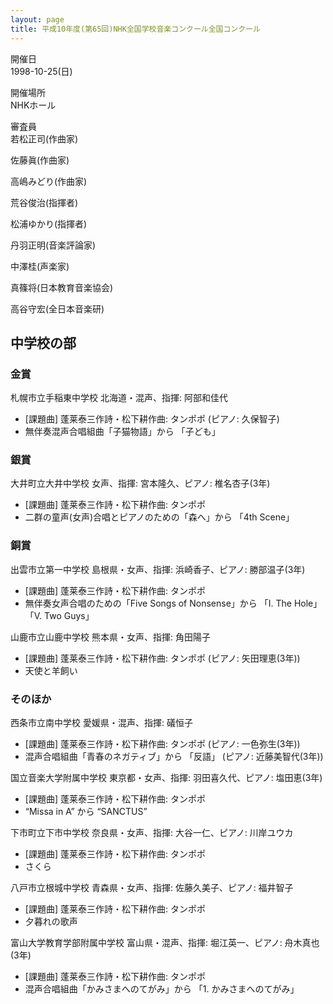 ```yaml
---
layout: page
title: 平成10年度(第65回)NHK全国学校音楽コンクール全国コンクール
---
```

開催日  
1998-10-25(日)

開催場所  
NHKホール

審査員  
若松正司(作曲家)

佐藤眞(作曲家)

高嶋みどり(作曲家)

荒谷俊治(指揮者)

松浦ゆかり(指揮者)

丹羽正明(音楽評論家)

中澤桂(声楽家)

真篠将(日本教育音楽協会)

高谷守宏(全日本音楽研)

中学校の部
----------

### 金賞

<span class="choir-name">札幌市立手稲東中学校</span>
北海道・混声、指揮: 阿部和佳代
-   \[課題曲\] 蓬莱泰三作詩・松下耕作曲: タンポポ (ピアノ: 久保智子)
-   無伴奏混声合唱組曲「子猫物語」から 「子ども」

### 銀賞

<span class="choir-name">大井町立大井中学校</span>
女声、指揮: 宮本隆久、ピアノ: 椎名杏子(3年)
-   \[課題曲\] 蓬莱泰三作詩・松下耕作曲: タンポポ
-   二群の童声(女声)合唱とピアノのための「森へ」から 「4th Scene」

### 銅賞

<span class="choir-name">出雲市立第一中学校</span>
島根県・女声、指揮: 浜崎香子、ピアノ: 勝部温子(3年)
-   \[課題曲\] 蓬莱泰三作詩・松下耕作曲: タンポポ
-   無伴奏女声合唱のための「Five Songs of Nonsense」から 「Ⅰ. The Hole」「Ⅴ. Two Guys」

<span class="choir-name">山鹿市立山鹿中学校</span>
熊本県・女声、指揮: 角田陽子
-   \[課題曲\] 蓬莱泰三作詩・松下耕作曲: タンポポ (ピアノ: 矢田理恵(3年))
-   天使と羊飼い

### そのほか

<span class="choir-name">西条市立南中学校</span>
愛媛県・混声、指揮: 礒恒子
-   \[課題曲\] 蓬莱泰三作詩・松下耕作曲: タンポポ (ピアノ: 一色弥生(3年))
-   混声合唱組曲「青春のネガティブ」から 「反語」 (ピアノ: 近藤美智代(3年))

<span class="choir-name">国立音楽大学附属中学校</span>
東京都・女声、指揮: 羽田喜久代、ピアノ: 塩田恵(3年)
-   \[課題曲\] 蓬莱泰三作詩・松下耕作曲: タンポポ
-   “Missa in A” から “SANCTUS”

<span class="choir-name">下市町立下市中学校</span>
奈良県・女声、指揮: 大谷一仁、ピアノ: 川岸ユウカ
-   \[課題曲\] 蓬莱泰三作詩・松下耕作曲: タンポポ
-   さくら

<span class="choir-name">八戸市立根城中学校</span>
青森県・女声、指揮: 佐藤久美子、ピアノ: 福井智子
-   \[課題曲\] 蓬莱泰三作詩・松下耕作曲: タンポポ
-   夕暮れの歌声

<span class="choir-name">富山大学教育学部附属中学校</span>
富山県・混声、指揮: 堀江英一、ピアノ: 舟木真也(3年)
-   \[課題曲\] 蓬莱泰三作詩・松下耕作曲: タンポポ
-   混声合唱組曲「かみさまへのてがみ」から 「1. かみさまへのてがみ」
